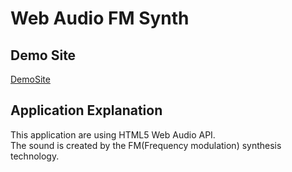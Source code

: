 # Web Audio FM Synth

## Demo Site
[DemoSite](http://dl.dropbox.com/u/695740/webaudiofmsynth/index.html)

## Application Explanation
This application are using HTML5 Web Audio API.   
The sound is created by the FM(Frequency modulation) synthesis technology.

